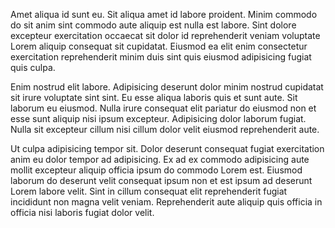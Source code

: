 Amet aliqua id sunt eu. Sit aliqua amet id labore proident. Minim commodo do sit anim sint commodo aute aliquip est nulla est labore. Sint dolore excepteur exercitation occaecat sit dolor id reprehenderit veniam voluptate Lorem aliquip consequat sit cupidatat. Eiusmod ea elit enim consectetur exercitation reprehenderit minim duis sint quis eiusmod adipisicing fugiat quis culpa.

Enim nostrud elit labore. Adipisicing deserunt dolor minim nostrud cupidatat sit irure voluptate sint sint. Eu esse aliqua laboris quis et sunt aute. Sit laborum eu eiusmod. Nulla irure consequat elit pariatur do eiusmod non et esse sunt aliquip nisi ipsum excepteur. Adipisicing dolor laborum fugiat. Nulla sit excepteur cillum nisi cillum dolor velit eiusmod reprehenderit aute.

Ut culpa adipisicing tempor sit. Dolor deserunt consequat fugiat exercitation anim eu dolor tempor ad adipisicing. Ex ad ex commodo adipisicing aute mollit excepteur aliquip officia ipsum do commodo Lorem est. Eiusmod laborum do deserunt velit consequat ipsum non et est ipsum ad deserunt Lorem labore velit. Sint in cillum consequat elit reprehenderit fugiat incididunt non magna velit veniam. Reprehenderit aute aliquip quis officia in officia nisi laboris fugiat dolor velit.